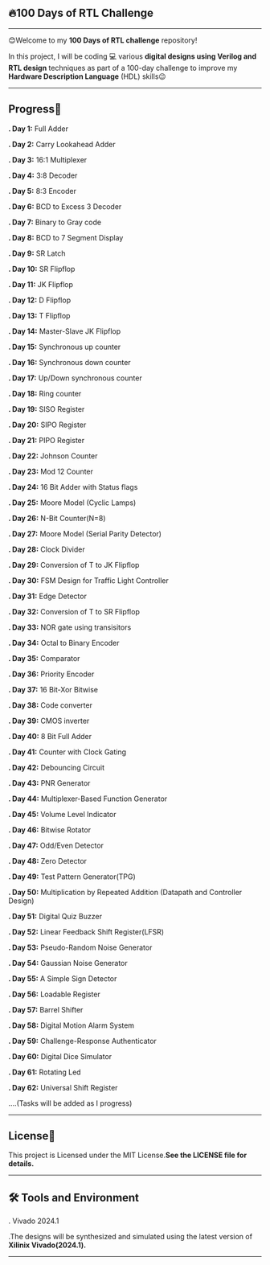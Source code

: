 ## 🔥100 **Days of RTL Challenge**
***

😊Welcome to my **100 Days of RTL challenge** repository!

In this project, I will be coding 💻  various **digital designs using Verilog and RTL design** techniques as part of a 100-day challenge to improve my **Hardware Description Language** (HDL) skills😉
***

## **Progress📆**

**. Day 1:** Full Adder

**. Day 2:** Carry Lookahead Adder

**. Day 3:** 16:1 Multiplexer

**. Day 4:** 3:8 Decoder

**. Day 5:** 8:3 Encoder

**. Day 6:** BCD to Excess 3 Decoder

**. Day 7:** Binary to Gray code

**. Day 8:** BCD to 7 Segment Display

**. Day 9:** SR Latch

**. Day 10:** SR Flipflop

**. Day 11:** JK Flipflop

**. Day 12:** D Flipflop

**. Day 13:** T Flipflop

**. Day 14:** Master-Slave JK Flipflop

**. Day 15:** Synchronous up counter

**. Day 16:** Synchronous down counter

**. Day 17:** Up/Down synchronous counter

**. Day 18:** Ring counter

**. Day 19:** SISO Register

**. Day 20:** SIPO Register

**. Day 21:** PIPO Register

**. Day 22:** Johnson Counter

**. Day 23:** Mod 12 Counter

**. Day 24:** 16 Bit Adder with Status flags

**. Day 25:** Moore Model (Cyclic Lamps)

**. Day 26:** N-Bit Counter(N=8)

**. Day 27:** Moore Model (Serial Parity Detector)

**. Day 28:** Clock Divider

**. Day 29:** Conversion of T to JK Flipflop

**. Day 30:** FSM Design for Traffic Light Controller

**. Day 31:** Edge Detector 

**. Day 32:** Conversion of T to SR Flipflop

**. Day 33:** NOR gate using transisitors

**. Day 34:** Octal to Binary Encoder

**. Day 35:** Comparator

**. Day 36:** Priority Encoder

**. Day 37:** 16 Bit-Xor Bitwise 

**. Day 38:** Code converter

**. Day 39:** CMOS inverter

**. Day 40:** 8 Bit Full Adder

**. Day 41:** Counter with Clock Gating 

**. Day 42:** Debouncing Circuit 

**. Day 43:** PNR Generator

**. Day 44:**  Multiplexer-Based Function Generator

**. Day 45:** Volume Level Indicator

**. Day 46:** Bitwise Rotator

**. Day 47:** Odd/Even Detector

**. Day 48:** Zero Detector

**. Day 49:** Test Pattern Generator(TPG)

**. Day 50:** Multiplication by Repeated Addition (Datapath and Controller Design)

**. Day 51:** Digital Quiz Buzzer

**. Day 52:** Linear Feedback Shift Register(LFSR) 

**. Day 53:** Pseudo-Random Noise Generator

**. Day 54:** Gaussian Noise Generator

**. Day 55:** A Simple Sign Detector

**. Day 56:** Loadable Register

**. Day 57:** Barrel Shifter

**. Day 58:** Digital Motion Alarm System

**. Day 59:** Challenge-Response Authenticator

**. Day 60:** Digital Dice Simulator

**. Day 61:** Rotating Led

**. Day 62:** Universal Shift Register

              
….(Tasks will be added as I progress)
***

## **License🪪**

This project is Licensed under the MIT License.**See the LICENSE file for details.**

***

## **🛠 Tools and Environment**

. Vivado 2024.1


  .The designs will be synthesized and simulated using the latest version of **Xilinix Vivado(2024.1).**
  ***
